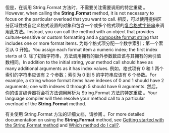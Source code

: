  
<span data-ttu-id="5e741-101">但是，在调用 String.Format 方法时，不需要关注需要调用的特定重载  。</span><span class="sxs-lookup"><span data-stu-id="5e741-101">However, when calling the **String.Format** method, it is not necessary to focus on the particular overload that you want to call.</span></span> <span data-ttu-id="5e741-102">相反，可以使用提供区分区域性或自定义格式设置的对象和包含一个或多个格式项的[复合格式字符串](/dotnet/standard/base-types/composite-formatting)来调用此方法。</span><span class="sxs-lookup"><span data-stu-id="5e741-102">Instead, you can call the method with an object that provides culture-sensitive or custom formatting and a [composite format string](/dotnet/standard/base-types/composite-formatting) that includes one or more format items.</span></span> <span data-ttu-id="5e741-103">为每个格式项分配一个数字索引；第一个索引从 0 开始。</span><span class="sxs-lookup"><span data-stu-id="5e741-103">You assign each format item a numeric index; the first index starts at 0.</span></span> <span data-ttu-id="5e741-104">除了初始字符串，方法调用拥有的额外参数数应该与其拥有的索引值数相同。</span><span class="sxs-lookup"><span data-stu-id="5e741-104">In addition to the initial string, your method call should have as many additional arguments as it has index values.</span></span> <span data-ttu-id="5e741-105">例如，格式项有 0 和 1 两个索引的字符串应该有 2 个参数；索引为 0 到 5 的字符串应该有 6 个参数。</span><span class="sxs-lookup"><span data-stu-id="5e741-105">For example, a string whose format items have indexes of 0 and 1 should have 2 arguments; one with indexes 0 through 5 should have 6 arguments.</span></span> <span data-ttu-id="5e741-106">然后，你的语言编译器将会将方法调用解析为 String.Format 方法的特定重载  。</span><span class="sxs-lookup"><span data-stu-id="5e741-106">Your language compiler will then resolve your method call to a particular overload of the **String.Format** method.</span></span>   

<span data-ttu-id="5e741-107">有关使用 String.Format 方法的详细文档，请参阅  。</span><span class="sxs-lookup"><span data-stu-id="5e741-107">For more detailed documentation on using the **String.Format** method, see [Getting started with the String.Format method](#Starting) and [Which method do I call?](#FTaskList).</span></span>   
